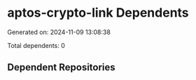 # aptos-crypto-link Dependents

Generated on: 2024-11-09 13:08:38

Total dependents: 0

## Dependent Repositories

